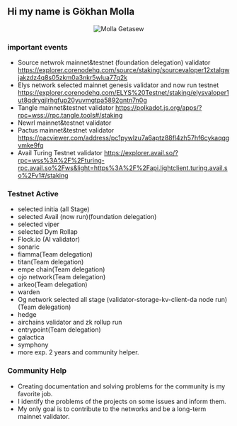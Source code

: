 ## Hi my name is Gökhan Molla 
<p align="center"> <img src="https://github-readme-stats.vercel.app/api?username=molla202&show_icons=true&theme=gotham" alt="Molla Getasew" />

### important events

- Source netwrok mainnet&testnet (foundation delegation) validator https://explorer.corenodehq.com/source/staking/sourcevaloper12xtalgwjakzdz4q8s05zkm0a3nkr5wlua77q2k
- Elys network selected mainnet genesis validator and now run testnet https://explorer.corenodehq.com/ELYS%20Testnet/staking/elysvaloper1ut8qdryqjlrhgfup20yuvmgtpa5892gntn7n0g
- Tangle mainnet&testnet validator https://polkadot.js.org/apps/?rpc=wss://rpc.tangle.tools#/staking
- Newrl mainnet&testnet validator
- Pactus mainnet&testnet validator https://pacviewer.com/address/pc1pywlzu7a6aptz88fl4zh57hf6cykaqqgvmke9fq
- Avail Turing Testnet validator https://explorer.avail.so/?rpc=wss%3A%2F%2Fturing-rpc.avail.so%2Fws&light=https%3A%2F%2Fapi.lightclient.turing.avail.so%2Fv1#/staking

### Testnet Active

- selected initia (all Stage)
- selected Avail (now run)(foundation delegation)
- selected viper
- selected Dym Rollap
- Flock.io (AI validator)
- sonaric
- fiamma(Team delegation)
- titan(Team delegation)
- empe chain(Team delegation)
- ojo network(Team delegation)
- arkeo(Team delegation)
- warden
- Og network selected all stage (validator-storage-kv-client-da node run)(Team delegation)
- hedge
- airchains validator and zk rollup run
- entrypoint(Team delegation)
- galactica
- symphony
- more exp. 2 years and community helper.

### Community Help

- Creating documentation and solving problems for the community is my favorite job.
- I identify the problems of the projects on some issues and inform them.
- My only goal is to contribute to the networks and be a long-term mainnet validator.
